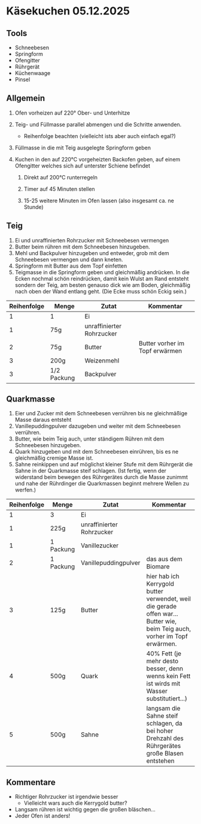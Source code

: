 # Käsekuchen 05.12.2025

## Tools

- Schneebesen
- Springform
- Ofengitter
- Rührgerät
- Küchenwaage
- Pinsel

## Allgemein

1. Ofen vorheizen auf 220° Ober- und Unterhitze
2. Teig- und Füllmasse parallel abmengen und die Schritte anwenden.

    - Reihenfolge beachten (vielleicht ists aber auch einfach egal?)

3. Füllmasse in die mit Teig ausgelegte Springform geben

4. Kuchen in den auf 220°C vorgeheizten Backofen geben, auf einem Ofengitter welches sich auf unterster Schiene befindet

    1. Direkt auf 200°C runterregeln

    2. Timer auf 45 Minuten stellen

    3. 15-25 weitere Minuten im Ofen lassen (also insgesamt ca. ne Stunde)

## Teig

1. Ei und unraffinierten Rohrzucker mit Schneebesen vermengen
2. Butter beim rühren mit dem Schneebesen hinzugeben.
3. Mehl und Backpulver hinzugeben und entweder, grob mit dem Schneebesen vermengen und dann kneten.
4. Springform mit Butter aus dem Topf einfetten
5. Teigmasse in die Springform geben und gleichmäßig andrücken. In die Ecken nochmal schön reindrücken, damit kein Wulst am Rand entsteht sondern der Teig, am besten genauso dick wie am Boden, gleichmäßig nach oben der Wand entlang geht.  (Die Ecke muss schön Eckig sein.)

| Reihenfolge | Menge       | Zutat                     | Kommentar                      |
| ----------- | ----------- | ------------------------- | ------------------------------ |
| 1           | 1           | Ei                        |                                |
| 1           | 75g         | unraffinierter Rohrzucker |                                |
| 2           | 75g         | Butter                    | Butter vorher im Topf erwärmen |
| 3           | 200g        | Weizenmehl                |                                |
| 3           | 1/2 Packung | Backpulver                |                                |

## Quarkmasse

1. Eier und Zucker mit dem Schneebesen verrühren bis ne gleichmäßige Masse daraus entsteht
2. Vanillepuddingpulver dazugeben und weiter mit dem Schneebesen verrühren.
3. Butter, wie beim Teig auch, unter ständigem Rühren mit dem Schneebesen hinzugeben.
4. Quark hinzugeben und mit dem Schneebesen einrühren, bis es ne gleichmäßig cremige Masse ist.
5. Sahne reinkippen und auf möglichst kleiner Stufe mit dem Rührgerät die Sahne in der Quarkmasse steif schlagen. (Ist fertig, wenn der widerstand beim bewegen des Rührgerätes durch die Masse zunimmt und nahe der Rührdinger die Quarkmassen beginnt mehrere Wellen zu werfen.)

| Reihenfolge | Menge     | Zutat                     | Kommentar                                                                                                                  |
| ----------- | --------- | ------------------------- | -------------------------------------------------------------------------------------------------------------------------- |
| 1           | 3         | Ei                        |                                                                                                                            |
| 1           | 225g      | unraffinierter Rohrzucker |                                                                                                                            |
| 1           | 1 Packung | Vanillezucker             |                                                                                                                            |
| 2           | 1 Packung | Vanillepuddingpulver      | das aus dem Biomare                                                                                                        |
| 3           | 125g      | Butter                    | hier hab ich Kerrygold butter verwendet, weil die gerade offen war... Butter wie, beim Teig auch, vorher im Topf erwärmen. |
| 4           | 500g      | Quark                     | 40% Fett (je mehr desto besser, denn wenns kein Fett ist wirds mit Wasser substitutiert...)                                |
| 5           | 500g      | Sahne                     | langsam die Sahne steif schlagen, da bei hoher Drehzahl des Rührgerätes große Blasen entstehen                             |

## Kommentare

- Richtiger Rohrzucker ist irgendwie besser
  - Vielleicht wars auch die Kerrygold butter?
- Langsam rühren ist wichtig gegen die großen bläschen...
- Jeder Ofen ist anders!
